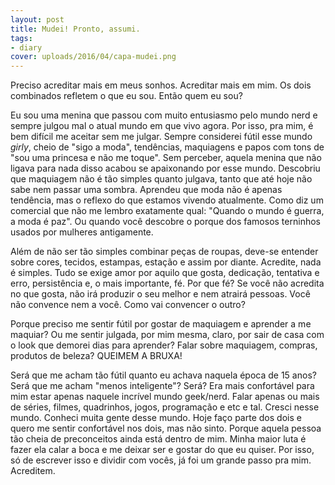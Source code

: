 ```yaml
---
layout: post
title: Mudei! Pronto, assumi.
tags:
- diary
cover: uploads/2016/04/capa-mudei.png
---
```


Preciso acreditar mais em meus sonhos. Acreditar mais em mim. Os dois combinados refletem o que eu sou. Então quem eu sou?

Eu sou uma menina que passou com muito entusiasmo pelo mundo nerd e sempre julgou mal o atual mundo em que vivo agora. Por isso, pra mim, é bem difícil me aceitar sem me julgar. Sempre considerei fútil esse mundo <em>girly</em>, cheio de "sigo a moda", tendências, maquiagens e papos com tons de "sou uma princesa e não me toque". Sem perceber, aquela menina que não ligava para nada disso acabou se apaixonando por esse mundo. Descobriu que maquiagem não é tão simples quanto julgava, tanto que até hoje não sabe nem passar uma sombra. Aprendeu que moda não é apenas tendência, mas o reflexo do que estamos vivendo atualmente. Como diz um comercial que não me lembro exatamente qual: "Quando o mundo é guerra, a moda é paz". Ou quando você descobre o porque dos famosos terninhos usados por mulheres antigamente.

Além de não ser tão simples combinar peças de roupas, deve-se entender sobre cores, tecidos, estampas, estação e assim por diante. Acredite, nada é simples. Tudo se exige amor por aquilo que gosta, dedicação, tentativa e erro, persistência e, o mais importante, fé. Por que fé? Se você não acredita no que gosta,  não irá produzir o seu melhor e nem atrairá pessoas. Você não convence nem a você. Como vai convencer o outro?

Porque preciso me sentir fútil por gostar de maquiagem e aprender a me maquiar? Ou me sentir julgada, por mim mesma, claro, por sair de casa com o look que demorei dias para aprender? Falar sobre maquiagem, compras, produtos de beleza? QUEIMEM A BRUXA!

Será que me acham tão fútil quanto eu achava naquela época de 15 anos? Será que me acham "menos inteligente"? Será? Era mais confortável para mim estar apenas naquele incrível mundo geek/nerd. Falar apenas ou mais de séries, filmes, quadrinhos, jogos, programação e etc e tal. Cresci nesse mundo. Conheci muita gente desse mundo. Hoje faço parte dos dois e quero me sentir confortável nos dois, mas não sinto. Porque aquela pessoa tão cheia de preconceitos ainda está dentro de mim. Minha maior luta é fazer ela calar a boca e me deixar ser e gostar do que eu quiser. Por isso, só de escrever isso e dividir com vocês, já foi um grande passo pra mim. Acreditem.
